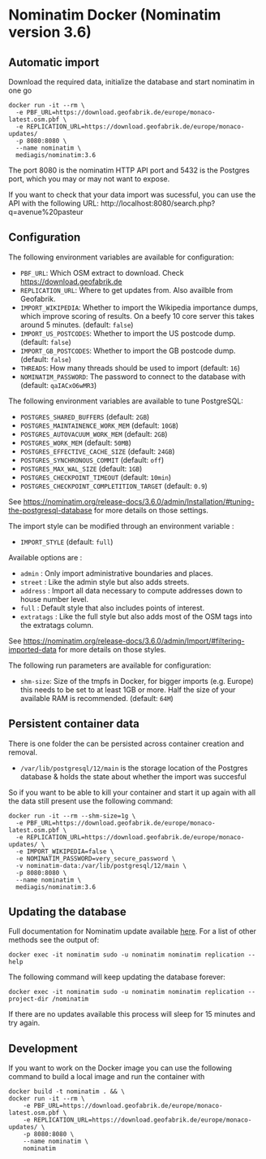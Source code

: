 # Nominatim Docker (Nominatim version 3.6)

## Automatic import

Download the required data, initialize the database and start nominatim in one go

```
docker run -it --rm \
  -e PBF_URL=https://download.geofabrik.de/europe/monaco-latest.osm.pbf \
  -e REPLICATION_URL=https://download.geofabrik.de/europe/monaco-updates/
  -p 8080:8080 \
  --name nominatim \
  mediagis/nominatim:3.6
```

The port 8080 is the nominatim HTTP API port and 5432 is the Postgres port, which you may or may not want to expose.

If you want to check that your data import was sucessful, you can use the API with the following URL: http://localhost:8080/search.php?q=avenue%20pasteur

## Configuration

The following environment variables are available for configuration:

  - `PBF_URL`: Which OSM extract to download. Check https://download.geofabrik.de
  - `REPLICATION_URL`: Where to get updates from. Also availble from Geofabrik.
  - `IMPORT_WIKIPEDIA`: Whether to import the Wikipedia importance dumps, which improve scoring of results. On a beefy 10 core server this takes around 5 minutes. (default: `false`)
  - `IMPORT_US_POSTCODES`: Whether to import the US postcode dump. (default: `false`)
  - `IMPORT_GB_POSTCODES`: Whether to import the GB postcode dump. (default: `false`)
  - `THREADS`: How many threads should be used to import (default: `16`)
  - `NOMINATIM_PASSWORD`: The password to connect to the database with (default: `qaIACxO6wMR3`)

The following environment variables are available to tune PostgreSQL:

  - `POSTGRES_SHARED_BUFFERS` (default: `2GB`)
  - `POSTGRES_MAINTAINENCE_WORK_MEM` (default: `10GB`)
  - `POSTGRES_AUTOVACUUM_WORK_MEM` (default: `2GB`)
  - `POSTGRES_WORK_MEM` (default: `50MB`)
  - `POSTGRES_EFFECTIVE_CACHE_SIZE` (default: `24GB`)
  - `POSTGRES_SYNCHRONOUS_COMMIT` (default: `off`)
  - `POSTGRES_MAX_WAL_SIZE` (default: `1GB`)
  - `POSTGRES_CHECKPOINT_TIMEOUT` (default: `10min`)
  - `POSTGRES_CHECKPOINT_COMPLETITION_TARGET` (default: `0.9`)

See https://nominatim.org/release-docs/3.6.0/admin/Installation/#tuning-the-postgresql-database for more details on those settings.


The import style can be modified through an environment variable :

  - `IMPORT_STYLE` (default: `full`)

Available options are :

  - `admin` : Only import administrative boundaries and places.
  - `street` : Like the admin style but also adds streets.
  - `address` : Import all data necessary to compute addresses down to house number level.
  - `full` : Default style that also includes points of interest.
  - `extratags` : Like the full style but also adds most of the OSM tags into the extratags column.

See https://nominatim.org/release-docs/3.6.0/admin/Import/#filtering-imported-data for more details on those styles.


The following run parameters are available for configuration:

  - `shm-size`: Size of the tmpfs in Docker, for bigger imports (e.g. Europe) this needs to be set to at least 1GB or more. Half the size of your available RAM is recommended. (default: `64M`)


## Persistent container data

There is one folder the can be persisted across container creation and removal.

- `/var/lib/postgresql/12/main` is the storage location of the Postgres database & holds the state about whether the import was succesful

So if you want to be able to kill your container and start it up again with all the data still present use the following command:

```
docker run -it --rm --shm-size=1g \
  -e PBF_URL=https://download.geofabrik.de/europe/monaco-latest.osm.pbf \
  -e REPLICATION_URL=https://download.geofabrik.de/europe/monaco-updates/ \
  -e IMPORT_WIKIPEDIA=false \
  -e NOMINATIM_PASSWORD=very_secure_password \
  -v nominatim-data:/var/lib/postgresql/12/main \
  -p 8080:8080 \
  --name nominatim \
  mediagis/nominatim:3.6
```

## Updating the database

Full documentation for Nominatim update available [here](https://nominatim.org/release-docs/3.6.0/admin/Update/). For a list of other methods see the output of:
```
docker exec -it nominatim sudo -u nominatim nominatim replication --help
```

The following command will keep updating the database forever:

```
docker exec -it nominatim sudo -u nominatim nominatim replication --project-dir /nominatim
```

If there are no updates available this process will sleep for 15 minutes and try again.

## Development

If you want to work on the Docker image you can use the following command to build a local
image and run the container with

```
docker build -t nominatim . && \
docker run -it --rm \
    -e PBF_URL=https://download.geofabrik.de/europe/monaco-latest.osm.pbf \
    -e REPLICATION_URL=https://download.geofabrik.de/europe/monaco-updates/ \
    -p 8080:8080 \
    --name nominatim \
    nominatim
```
